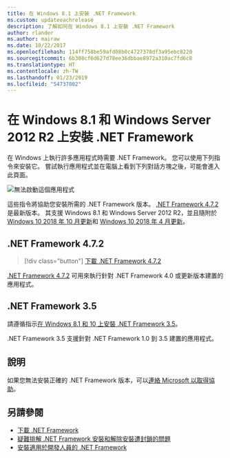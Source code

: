 ```yaml
---
title: 在 Windows 8.1 上安裝 .NET Framework
ms.custom: updateeachrelease
description: 了解如何在 Windows 8.1 上安裝 .NET Framework
author: rlander
ms.author: mairaw
ms.date: 10/22/2017
ms.openlocfilehash: 114ff758be59afd08b0c4727378df3a95ebc8220
ms.sourcegitcommit: 6b308cf6d627d78ee36dbbae8972a310ac7fd6c8
ms.translationtype: HT
ms.contentlocale: zh-TW
ms.lasthandoff: 01/23/2019
ms.locfileid: "54737802"
---
```

# <a name="install-the-net-framework-on-windows-81-and-windows-server-2012-r2"></a>在 Windows 8.1 和 Windows Server 2012 R2 上安裝 .NET Framework

在 Windows 上執行許多應用程式時需要 .NET Framework。 您可以使用下列指令來安裝它。 嘗試執行應用程式並在電腦上看到下列對話方塊之後，可能會進入此頁面。

![無法啟動這個應用程式](./media/this-application-could-not-be-started.png)

這些指令將協助您安裝所需的 .NET Framework 版本。 [.NET Framework 4.7.2](https://go.microsoft.com/fwlink/?LinkID=863255) 是最新版本。 其支援 Windows 8.1 和 Windows Server 2012 R2，並且隨附於 [Windows 10 2018 年 10 月更新](https://support.microsoft.com/en-us/help/4028685/windows-10-get-the-update)和 [Windows 10 2018 年 4 月更新](https://www.microsoft.com/software-download/windows10)。

## <a name="net-framework-472"></a>.NET Framework 4.7.2

> [!div class="button"]
> [下載 .NET Framework 4.7.2](https://www.microsoft.com/net/download/thank-you/net472?utm_source=ms-docs&utm_medium=referral)

[.NET Framework 4.7.2](https://go.microsoft.com/fwlink/?LinkID=863255) 可用來執行針對 .NET Framework 4.0 或更新版本建置的應用程式。

## <a name="net-framework-35"></a>.NET Framework 3.5

請遵循指示[在 Windows 8.1 和 10 上安裝 .NET Framework 3.5](dotnet-35-windows-10.md)。

.NET Framework 3.5 支援針對 .NET Framework 1.0 到 3.5 建置的應用程式。

## <a name="help"></a>說明

如果您無法安裝正確的 .NET Framework 版本，可以[連絡 Microsoft 以取得協助](mailto:dotnet-install-help@service.microsoft.com?subject=Install-Help)。

## <a name="see-also"></a>另請參閱

- [下載 .NET Framework](https://www.microsoft.com/net/download/framework?utm_source=ms-docs&utm_medium=referral)
- [疑難排解 .NET Framework 安裝和解除安裝遭封鎖的問題](troubleshoot-blocked-installations-and-uninstallations.md)
- [安裝適用於開發人員的 .NET Framework](guide-for-developers.md)
